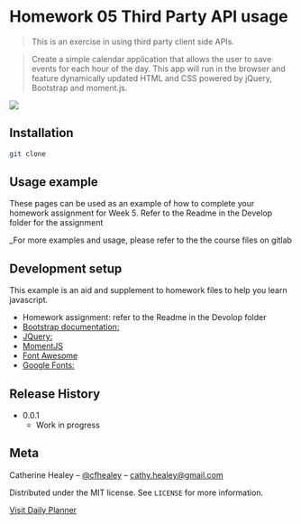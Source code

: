# Homework 05 Third Party API usage

> This is an exercise in using third party client side APIs. 

>  Create a simple calendar application that allows the user to save events for each hour of the day. This app will run in the browser and feature dynamically updated HTML and CSS powered by jQuery, Bootstrap and moment.js.




![](css-bootstrapHW.png)

## Installation

```sh
git clone 
```

## Usage example

These pages can be used as an example of how to complete your homework assignment for Week 5. Refer to the Readme in the Develop folder for the assignment

\_For more examples and usage, please refer to the the course files on gitlab

## Development setup

This example is an aid and supplement to homework files to help you learn javascript.

- Homework assignment: refer to the Readme in the Devolop folder
- [Bootstrap documentation:](https://getbootstrap.com)
- [JQuery:](https://jquery.com)
- [MomentJS](https://momentjs.com/)
- [Font Awesome](https://use.fontawesome.com/releases/v5.8.1/css/all.css)
- [Google Fonts:](https://fonts.google.com)

## Release History

- 0.0.1
  - Work in progress

## Meta

Catherine Healey – [@cfhealey](https://twitter.com/cfhealey) – cathy.healey@gmail.com

Distributed under the MIT license. See `LICENSE` for more information.

[Visit Daily Planner](https://c-healey.github.io/05-homework-daily-planner/index.html)
